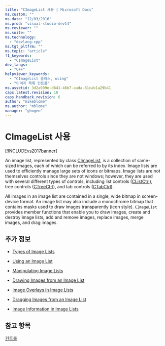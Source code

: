 ```yaml
---
title: "CImageList 사용 | Microsoft Docs"
ms.custom: ""
ms.date: "12/03/2016"
ms.prod: "visual-studio-dev14"
ms.reviewer: ""
ms.suite: ""
ms.technology: 
  - "devlang-cpp"
ms.tgt_pltfrm: ""
ms.topic: "article"
f1_keywords: 
  - "CImageList"
dev_langs: 
  - "C++"
helpviewer_keywords: 
  - "CImageList 클래스, using"
  - "이미지 목록 컨트롤"
ms.assetid: 3d2a909e-d641-46b7-aada-81cab1a29b41
caps.latest.revision: 10
caps.handback.revision: 6
author: "mikeblome"
ms.author: "mblome"
manager: "ghogen"
---
```

# CImageList 사용
[!INCLUDE[vs2017banner](../assembler/inline/includes/vs2017banner.md)]

An image list, represented by class [CImageList](../mfc/reference/cimagelist-class.md), is a collection of same\-sized images, each of which can be referred to by its index.  Image lists are used to efficiently manage large sets of icons or bitmaps.  Image lists are not themselves controls since they are not windows; however, they are used with several different types of controls, including list controls \([CListCtrl](../mfc/reference/clistctrl-class.md)\), tree controls \([CTreeCtrl](../mfc/reference/ctreectrl-class.md)\), and tab controls \([CTabCtrl](../mfc/reference/ctabctrl-class.md)\).  
  
 All images in an image list are contained in a single, wide bitmap in screen\-device format.  An image list may also include a monochrome bitmap that contains masks used to draw images transparently \(icon style\).  `CImageList` provides member functions that enable you to draw images, create and destroy image lists, add and remove images, replace images, merge images, and drag images.  
  
## 추가 정보  
  
-   [Types of Image Lists](../mfc/types-of-image-lists.md)  
  
-   [Using an Image List](../mfc/using-an-image-list.md)  
  
-   [Manipulating Image Lists](../mfc/manipulating-image-lists.md)  
  
-   [Drawing Images from an Image List](../mfc/drawing-images-from-an-image-list.md)  
  
-   [Image Overlays in Image Lists](../mfc/image-overlays-in-image-lists.md)  
  
-   [Dragging Images from an Image List](../mfc/dragging-images-from-an-image-list.md)  
  
-   [Image Information in Image Lists](../mfc/image-information-in-image-lists.md)  
  
## 참고 항목  
 [컨트롤](../mfc/controls-mfc.md)